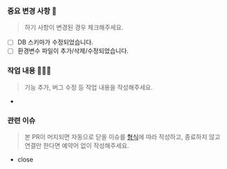### 중요 변경 사항 🚨

> 하기 사항이 변경된 경우 체크해주세요.

- [ ] DB 스키마가 수정되었습니다.
- [ ] 환경변수 파일이 추가/삭제/수정되었습니다.

### 작업 내용 🧑🏻‍💻

> 기능 추가, 버그 수정 등 작업 내용을 작성해주세요.

-

### 관련 이슈

> 본 PR이 머지되면 자동으로 닫을 이슈를 [형식](https://docs.github.com/en/issues/tracking-your-work-with-issues/linking-a-pull-request-to-an-issue)에 따라 작성하고,
> 종료하지 않고 연결만 한다면 예약어 없이 작성해주세요.

- close
